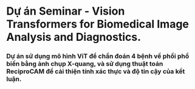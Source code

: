 # Dự án Seminar - Vision Transformers for Biomedical Image Analysis and Diagnostics.
### Dự án sử dụng mô hình ViT để chẩn đoán 4 bệnh về phổi phổ biến bằng ảnh chụp X-quang, và sử dụng thuật toán ReciproCAM để cải thiện tính xác thực và độ tin cậy của kết luận.
